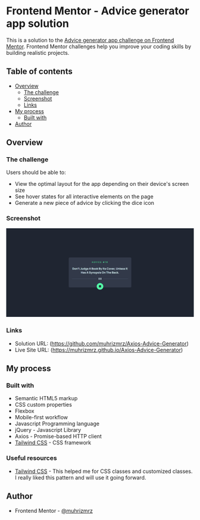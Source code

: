 # Frontend Mentor - Advice generator app solution

This is a solution to the [Advice generator app challenge on Frontend Mentor](https://www.frontendmentor.io/challenges/advice-generator-app-QdUG-13db). Frontend Mentor challenges help you improve your coding skills by building realistic projects.

## Table of contents

- [Overview](#overview)
  - [The challenge](#the-challenge)
  - [Screenshot](#screenshot)
  - [Links](#links)
- [My process](#my-process)
  - [Built with](#built-with)
- [Author](#author)


## Overview

### The challenge

Users should be able to:

- View the optimal layout for the app depending on their device's screen size
- See hover states for all interactive elements on the page
- Generate a new piece of advice by clicking the dice icon

### Screenshot

![](./desktop-view.jpg)

### Links

- Solution URL: (https://github.com/muhrizmrz/Axios-Advice-Generator)
- Live Site URL: (https://muhrizmrz.github.io/Axios-Advice-Generator)

## My process

### Built with

- Semantic HTML5 markup
- CSS custom properties
- Flexbox
- Mobile-first workflow
- Javascript Programming language
- jQuery - Javascript Library
- Axios - Promise-based HTTP client
- [Tailwind CSS](https://tailwindcss.com/) - CSS framework

### Useful resources

- [Tailwind CSS](https://tailwindcss.com/) - This helped me for CSS classes and customized classes. I really liked this pattern and will use it going forward.

## Author

- Frontend Mentor - [@muhrizmrz](https://www.frontendmentor.io/profile/muhrizmrz)
